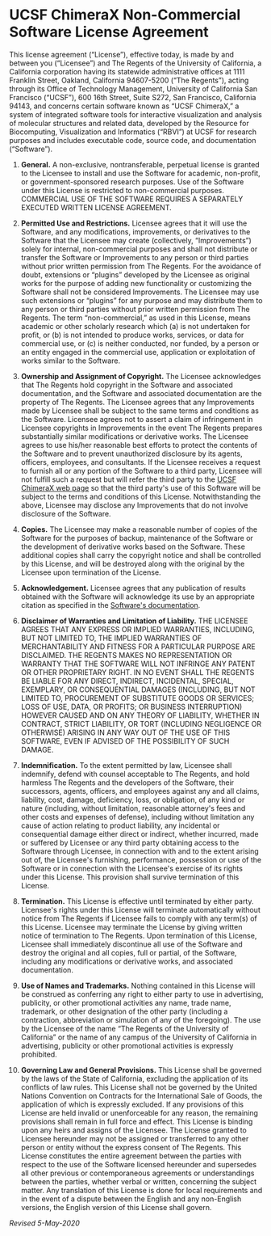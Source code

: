 # UCSF ChimeraX Non-Commercial Software License Agreement

This license agreement (“License”), effective today, is made by and between you (“Licensee”) and The Regents of the University of California, a California corporation having its statewide administrative offices at 1111 Franklin Street, Oakland, California 94607-5200 (“The Regents”), acting through its Office of Technology Management, University of California San Francisco (“UCSF”), 600 16th Street, Suite S272, San Francisco, California 94143, and concerns certain software known as “UCSF ChimeraX,” a system of integrated software tools for interactive visualization and analysis of molecular structures and related data, developed by the Resource for Biocomputing, Visualization and Informatics (“RBVI”) at UCSF for research purposes and includes executable code, source code, and documentation (“Software”).

1.  **General.** A non-exclusive, nontransferable, perpetual license is granted to the Licensee to install and use the Software for academic, non-profit, or government-sponsored research purposes. Use of the Software under this License is restricted to non-commercial purposes. COMMERCIAL USE OF THE SOFTWARE REQUIRES A SEPARATELY EXECUTED WRITTEN LICENSE AGREEMENT.

2.  **Permitted Use and Restrictions.** Licensee agrees that it will use the Software, and any modifications, improvements, or derivatives to the Software that the Licensee may create (collectively, “Improvements”) solely for internal, non-commercial purposes and shall not distribute or transfer the Software or Improvements to any person or third parties without prior written permission from The Regents. For the avoidance of doubt, extensions or “plugins” developed by the Licensee as original works for the purpose of adding new functionality or customizing the Software shall not be considered Improvements. The Licensee may use such extensions or “plugins” for any purpose and may distribute them to any person or third parties without prior written permission from The Regents. The term “non-commercial,” as used in this License, means academic or other scholarly research which (a) is not undertaken for profit, or (b) is not intended to produce works, services, or data for commercial use, or (c) is neither conducted, nor funded, by a person or an entity engaged in the commercial use, application or exploitation of works similar to the Software.

3.  **Ownership and Assignment of Copyright.** The Licensee acknowledges that The Regents hold copyright in the Software and associated documentation, and the Software and associated documentation are the property of The Regents. The Licensee agrees that any Improvements made by Licensee shall be subject to the same terms and conditions as the Software. Licensee agrees not to assert a claim of infringement in Licensee copyrights in Improvements in the event The Regents prepares substantially similar modifications or derivative works. The Licensee agrees to use his/her reasonable best efforts to protect the contents of the Software and to prevent unauthorized disclosure by its agents, officers, employees, and consultants. If the Licensee receives a request to furnish all or any portion of the Software to a third party, Licensee will not fulfill such a request but will refer the third party to the [UCSF ChimeraX web page](http://www.rbvi.ucsf.edu/chimerax/) so that the third party's use of this Software will be subject to the terms and conditions of this License. Notwithstanding the above, Licensee may disclose any Improvements that do not involve disclosure of the Software.

4.  **Copies.** The Licensee may make a reasonable number of copies of the Software for the purposes of backup, maintenance of the Software or the development of derivative works based on the Software. These additional copies shall carry the copyright notice and shall be controlled by this License, and will be destroyed along with the original by the Licensee upon termination of the License.

5.  **Acknowledgement.** Licensee agrees that any publication of results obtained with the Software will acknowledge its use by an appropriate citation as specified in the [Software's documentation](http://www.rbvi.ucsf.edu/chimerax/docs/credits.html).

6.  **Disclaimer of Warranties and Limitation of Liability.** THE LICENSEE AGREES THAT ANY EXPRESS OR IMPLIED WARRANTIES, INCLUDING, BUT NOT LIMITED TO, THE IMPLIED WARRANTIES OF MERCHANTABILITY AND FITNESS FOR A PARTICULAR PURPOSE ARE DISCLAIMED. THE REGENTS MAKES NO REPRESENTATION OR WARRANTY THAT THE SOFTWARE WILL NOT INFRINGE ANY PATENT OR OTHER PROPRIETARY RIGHT. IN NO EVENT SHALL THE REGENTS BE LIABLE FOR ANY DIRECT, INDIRECT, INCIDENTAL, SPECIAL, EXEMPLARY, OR CONSEQUENTIAL DAMAGES (INCLUDING, BUT NOT LIMITED TO, PROCUREMENT OF SUBSTITUTE GOODS OR SERVICES; LOSS OF USE, DATA, OR PROFITS; OR BUSINESS INTERRUPTION) HOWEVER CAUSED AND ON ANY THEORY OF LIABILITY, WHETHER IN CONTRACT, STRICT LIABILITY, OR TORT (INCLUDING NEGLIGENCE OR OTHERWISE) ARISING IN ANY WAY OUT OF THE USE OF THIS SOFTWARE, EVEN IF ADVISED OF THE POSSIBILITY OF SUCH DAMAGE.

7.  **Indemnification.** To the extent permitted by law, Licensee shall indemnify, defend with counsel acceptable to The Regents, and hold harmless The Regents and the developers of the Software, their successors, agents, officers, and employees against any and all claims, liability, cost, damage, deficiency, loss, or obligation, of any kind or nature (including, without limitation, reasonable attorney's fees and other costs and expenses of defense), including without limitation any cause of action relating to product liability, any incidental or consequential damage either direct or indirect, whether incurred, made or suffered by Licensee or any third party obtaining access to the Software through Licensee, in connection with and to the extent arising out of, the Licensee's furnishing, performance, possession or use of the Software or in connection with the Licensee's exercise of its rights under this License. This provision shall survive termination of this License.

8.  **Termination.** This License is effective until terminated by either party. Licensee's rights under this License will terminate automatically without notice from The Regents if Licensee fails to comply with any term(s) of this License. Licensee may terminate the License by giving written notice of termination to The Regents. Upon termination of this License, Licensee shall immediately discontinue all use of the Software and destroy the original and all copies, full or partial, of the Software, including any modifications or derivative works, and associated documentation.

9.  **Use of Names and Trademarks.** Nothing contained in this License will be construed as conferring any right to either party to use in advertising, publicity, or other promotional activities any name, trade name, trademark, or other designation of the other party (including a contraction, abbreviation or simulation of any of the foregoing). The use by the Licensee of the name “The Regents of the University of California” or the name of any campus of the University of California in advertising, publicity or other promotional activities is expressly prohibited.

10.  **Governing Law and General Provisions.** This License shall be governed by the laws of the State of California, excluding the application of its conflicts of law rules. This License shall not be governed by the United Nations Convention on Contracts for the International Sale of Goods, the application of which is expressly excluded. If any provisions of this License are held invalid or unenforceable for any reason, the remaining provisions shall remain in full force and effect. This License is binding upon any heirs and assigns of the Licensee. The License granted to Licensee hereunder may not be assigned or transferred to any other person or entity without the express consent of The Regents. This License constitutes the entire agreement between the parties with respect to the use of the Software licensed hereunder and supersedes all other previous or contemporaneous agreements or understandings between the parties, whether verbal or written, concerning the subject matter. Any translation of this License is done for local requirements and in the event of a dispute between the English and any non-English versions, the English version of this License shall govern.

*Revised 5-May-2020*
